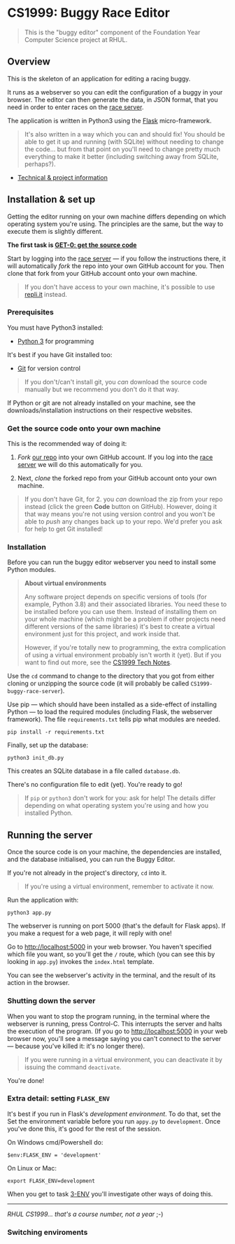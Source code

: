 CS1999: Buggy Race Editor
=========================

> This is the "buggy editor" component of the Foundation Year Computer Science
> project at RHUL.

## Overview

This is the skeleton of an application for editing a racing buggy.

It runs as a webserver so you can edit the configuration of a buggy in your
browser. The editor can then generate the data, in JSON format, that you need
in order to enter races on the [race server](http://rhul.buggyrace.net).

The application is written in Python3 using the
[Flask](https://palletsprojects.com/p/flask/) micro-framework.

> It's also written in a way which you can and should fix! You should be able
> to get it up and running (with SQLite) without needing to change the code...
> but from that point on you'll need to change pretty much everything to make
> it better (including switching away from SQLite, perhaps?). 

* [Technical & project information](https://rhul-cs-projects.github.io/CS1999-buggy-race-server/)


## Installation & set up

Getting the editor running on your own machine differs depending on which
operating system you're using. The principles are the same, but the way to
execute them is slightly different.

**The first task is [GET-0: get the source code](https://rhul-cs-projects.github.io/CS1999-buggy-race-server/project/tasks/#task-0-get)**

Start by logging into the [race server](http://rhul.buggyrace.net) — if you
follow the instructions there, it will automatically _fork_ the repo into your
own GitHub account for you. Then clone that fork from your GitHub account onto
your own machine.

> If you don't have access to your own machine, it's possible to use
> [repli.it](https://replit.com) instead.


### Prerequisites

You must have Python3 installed:

* [Python 3](https://www.python.org) for programming

It's best if you have Git installed too:

* [Git](https://git-scm.com) for version control

> If you don't/can't install git, you _can_ download the source code manually
> but we recommend you don't do it that way.

If Python or git are not already installed on your machine, see the
downloads/installation instructions on their respective websites.


### Get the source code onto your own machine

This is the recommended way of doing it:

1. _Fork_ [our repo](https://github.com/RHUL-CS-Projects/CS1999-buggy-race-editor)
   into your own GitHub account. If you log into the
   [race server](http://rhul.buggyrace.net) we will do this automatically
   for you.

2. Next, _clone_ the forked repo from your GitHub account onto your own machine.

> If you don't have Git, for 2. you _can_ download the zip from your repo
> instead (click the green **Code** button on GitHub). However, doing it that
> way means you're not using version control and you won't be able to _push_
> any changes back up to your repo. We'd prefer you ask for help to get Git
> installed!

### Installation

Before you can run the buggy editor webserver you need to install some
Python modules.

> **About virtual environments**
>
> Any software project depends on specific versions of tools (for example,
> Python 3.8) and their associated libraries. You need these to be installed
> before you can use them.  Instead of installing them on your whole machine
> (which might be a problem if other projects need different versions of the
> same libraries) it's best to create a virtual environment just for this
> project, and work inside that.
>
> However, if you're totally new to programming, the extra complication of
> using a virtual environment probably isn't worth it (yet). But if you want
> to find out more, see the 
> [CS1999 Tech Notes](https://rhul-cs-projects.github.io/CS1999-buggy-race-server/).

Use the `cd` command to change to the directory that you got from either
cloning or unzipping the source code (it will probably be called
`CS1999-buggy-race-server`).

Use pip — which should have been installed as a side-effect of installing
Python — to load the required modules (including Flask, the webserver framework).
The file `requirements.txt` tells pip what modules are needed.

    pip install -r requirements.txt

Finally, set up the database:

    python3 init_db.py

This creates an SQLite database in a file called `database.db`.

There's no configuration file to edit (yet). You're ready to go!

> If `pip` or `python3` don't work for you: ask for help! The details differ
> depending on what operating system you're using and how you installed
> Python.


## Running the server

Once the source code is on your machine, the dependencies are installed, and
the database initialised, you can run the Buggy Editor.

If you're not already in the project's directory, `cd` into it.

> If you're using a virtual environment, remember to activate it now.

Run the application with:

    python3 app.py

The webserver is running on port 5000 (that's the default for Flask apps). If
you make a request for a web page, it will reply with one!

Go to [http://localhost:5000](http://localhost:5000) in your web browser.
You haven't specified which file you want, so you'll get the `/` route, which
(you can see this by looking in `app.py`) invokes the `index.html` template.

You can see the webserver's activity in the terminal, and the result of its
action in the browser.

### Shutting down the server

When you want to stop the program running, in the terminal where the webserver
is running, press Control-C. This interrupts the server and halts the execution
of the program. (If you go to [http://localhost:5000](http://localhost:5000) in
your web browser now, you'll see a message saying you can't connect to the
server — because you've killed it: it's no longer there).

> If you were running in a virtual environment, you can deactivate it by
> issuing the command `deactivate`.

You're done!


### Extra detail: setting `FLASK_ENV`

It's best if you run in Flask's _development environment_. To do that, set the 
Set the environment variable before you run `appy.py` to `development`. Once
you've done this, it's good for the rest of the session.

On Windows cmd/Powershell do:

    $env:FLASK_ENV = 'development'

On Linux or Mac:

    export FLASK_ENV=development

When you get to task [3-ENV](https://rhul-cs-projects.github.io/CS1999-buggy-race-server/project/tasks/#task-3-env)
you'll investigate other ways of doing this.


---

*RHUL CS1999... that's a course number, not a year* ;-)

### Switching enviroments 

